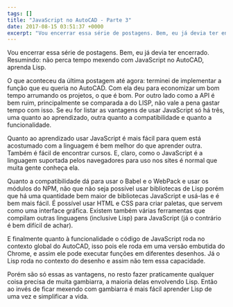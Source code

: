 ```yaml
---
tags: []
title: "JavaScript no AutoCAD - Parte 3"
date: 2017-08-15 03:51:37 +0000
excerpt: "Vou encerrar essa série de postagens. Bem, eu já devia ter encerrado. Resumindo: não perca tempo mexendo com JavaScript no AutoCAD, aprenda..."
---
```


Vou encerrar essa série de postagens. Bem, eu já devia ter encerrado. Resumindo: não perca tempo mexendo com JavaScript no AutoCAD, aprenda Lisp.

O que aconteceu da última postagem até agora: terminei de implementar a função que eu queria no AutoCAD. Com ela deu para economizar um bom tempo arrumando os projetos, o que é bom. Por outro lado como a API é bem ruim, principalmente se comparada a do LISP, não vale a pena gastar tempo com isso. Se eu for listar as vantagens de usar JavaScript só há três, uma quanto ao aprendizado, outra quanto a compatibilidade e quanto a funcionalidade.

Quanto ao aprendizado usar JavaScript é mais fácil para quem está acostumado com a linguagem é bem melhor do que aprender outra. Também é fácil de encontrar cursos. E, claro, como o JavaScript é a linguagem suportada pelos navegadores para uso nos sites é normal que muita gente conheça ela.

Quanto a compatibilidade dá para usar o Babel e o WebPack e usar os módulos do NPM, não que não seja possível usar bibliotecas de Lisp porém que há uma quantidade bem maior de bibliotecas JavaScript e usá-las e é bem mais fácil. É possível usar HTML e CSS para criar paletas, que servem como uma interface gráfica. Existem também várias ferramentas que compilam outras linguagens (inclusive Lisp) para JavaScript (já o contrário é bem difícil de achar).

E finalmente quanto à funcionalidade o código de JavaScript roda no contexto global do AutoCAD, isso pois ele roda em uma versão embutida do Chrome, e assim ele pode executar funções em diferentes desenhos. Já o Lisp roda no contexto do desenho e assim não tem essa capacidade.

Porém são só essas as vantagens, no resto fazer praticamente qualquer coisa precisa de muita gambiarra, a maioria delas envolvendo Lisp. Então ao invés de ficar mexendo com gambiarra é mais fácil aprender Lisp de uma vez e simplificar a vida.